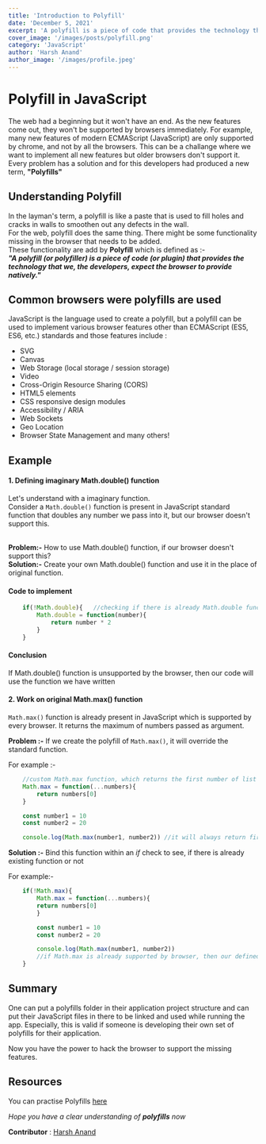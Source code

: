 ```yaml
---
title: 'Introduction to Polyfill'
date: 'December 5, 2021'
excerpt: 'A polyfill is a piece of code that provides the technology that the developers expect the browser to provide natively.'
cover_image: '/images/posts/polyfill.png'
category: 'JavaScript'
author: 'Harsh Anand'
author_image: '/images/profile.jpeg'
---
```




# Polyfill in JavaScript
The web had a beginning but it won't have an end. As the new features come out, they won't be supported by browsers immediately. For example, many new features of modern ECMAScript (JavaScript) are only supported by chrome, and not by all the browsers. This can be a challange where we want to implement all new features but older browsers don't support it. <br>
Every problem has a solution and for this developers had produced a new term, **"Polyfills"**

## Understanding Polyfill
In the layman's term, a polyfill is like a paste that is used to fill holes and cracks in walls to smoothen out any defects in the wall.<br>
For the web, polyfill does the same thing. There might be some functionality missing in the browser that needs to be added.<br>
These functionality are add by **Polyfill** which is defined as :- <br>
***"A polyfill (or polyfiller) is a piece of code (or plugin) that provides the technology that we, the developers, expect the browser to provide natively."***

## Common browsers were polyfills are used
JavaScript is the language used to create a polyfill, but a polyfill can be used to implement various browser features other than ECMAScript (ES5, ES6, etc.) standards and those features include :
   * SVG
   * Canvas
   * Web Storage (local storage / session storage)
   * Video
   * Cross-Origin Resource Sharing (CORS)
   * HTML5 elements
   * CSS responsive design modules
   * Accessibility / ARIA
   * Web Sockets
   * Geo Location
   * Browser State Management and many others!

## Example
#### 1. Defining imaginary Math.double() function
Let's understand with a imaginary function.<br>
Consider a <code>Math.double()</code> function is present in JavaScript standard function that doubles any number we pass into it, but our browser doesn't support this.<br><br>

**Problem:-** How to use Math.double() function, if our browser doesn't support this? <br>
**Solution:-** Create your own Math.double() function and use it in the place of original function.

#### Code to implement
```js
    if(!Math.double){   //checking if there is already Math.double function or not
        Math.double = function(number){
            return number * 2
        }
    }
```
#### Conclusion
If Math.double() function is unsupported by the browser, then our code will use the function we have written

#### 2. Work on original Math.max() function
<code>Math.max()</code> function is already present in JavaScript which is supported by every browser. It returns the maximum of numbers passed as argument. <br>

**Problem :-** If we create the polyfill of <code>Math.max()</code>, it will override the standard function.<br>

For example :-
```js
    //custom Math.max function, which returns the first number of list always
    Math.max = function(...numbers){
        return numbers[0]
    }

    const number1 = 10
    const number2 = 20

    console.log(Math.max(number1, number2)) //it will always return first number i.e, here number1
```

**Solution :-** Bind this function within an *if* check to see, if there is already existing function or not

For example:- 
```js
    if(!Math.max){
        Math.max = function(...numbers){
        return numbers[0]
        }

        const number1 = 10
        const number2 = 20

        console.log(Math.max(number1, number2)) 
        //if Math.max is already supported by browser, then our defined Math.max will not run, else it will run.
    }
```

## Summary
One can put a polyfills folder in their application project structure and can put their JavaScript files in there to be linked and used while running the app. Especially, this is valid if someone is developing their own set of polyfills for their application.<br>

Now you have the power to hack the browser to support the missing features.

## Resources
You can practise Polyfills [here](https://www.w3.org/2001/tag/doc/polyfills/)

*Hope you have a clear understanding of **polyfills** now*

__Contributor__ : [Harsh Anand](https://github.com/its-me-Harsh-Anand)